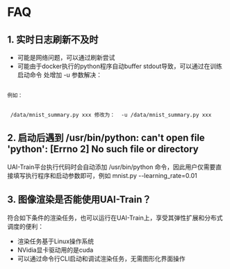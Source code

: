 

# FAQ

## 1. 实时日志刷新不及时

  * 可能是网络问题，可以通过刷新尝试
  * 可能由于docker执行的python程序自动buffer stdout导致，可以通过在训练启动命令 处增加 -u 参数解决：

<code>
例如：

​    /data/mnist_summary.py xxx
修改为：
​    -u /data/mnist_summary.py xxx
</code>

## 2. 启动后遇到 /usr/bin/python: can't open file 'python': [Errno 2] No such file or directory

UAI-Train平台执行代码时会自动添加 /usr/bin/python 命令，因此用户仅需要直接填写执行程序和启动参数即可，例如 mnist.py \-\-learning\_rate=0.01

## 3. 图像渲染是否能使用UAI-Train？

符合如下条件的渲染任务，也可以运行在UAI-Train上，享受其弹性扩展和分布式调度的便利：

* 渲染任务基于Linux操作系统
* NVidia显卡驱动用的是cuda
* 可以通过命令行CLI启动和调试渲染任务，无需图形化界面操作

